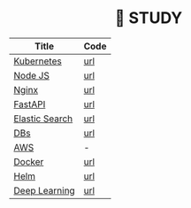 <div align="center">
  
# 🔖 STUDY
  
| Title | Code | 
|  ---  | --- |
| [Kubernetes](https://github.com/ChaejinE/Study/wiki#kubernetes) | [url](https://github.com/ChaejinE/Study/tree/main/kubernetes) |
| [Node JS]() | [url](https://github.com/ChaejinE/Study/tree/main/nodejs) |
| [Nginx]() | [url](https://github.com/ChaejinE/Study/tree/main/nginx) |
| [FastAPI]() | [url](https://github.com/ChaejinE/Study/tree/main/fastapi) |
| [Elastic Search]() | [url](https://github.com/ChaejinE/Study/tree/main/elastic-search) |
| [DBs]() | [url](https://github.com/ChaejinE/Study/tree/main/db) |
| [AWS]() | - |
| [Docker]() | [url](https://github.com/ChaejinE/Study/tree/main/docker) |
| [Helm]() | [url](https://github.com/ChaejinE/Study/tree/main/helm) |
| [Deep Learning]() | [url](https://github.com/ChaejinE/Study/tree/main/deep-learning) |

</div>
